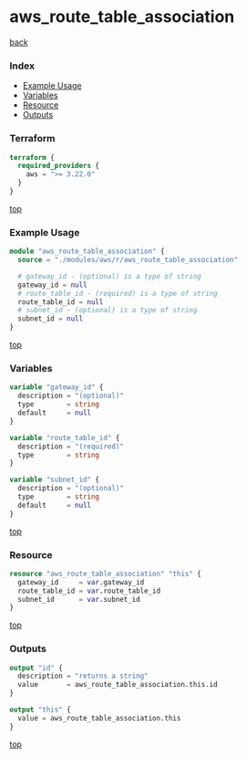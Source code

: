 # aws_route_table_association

[back](../aws.md)

### Index

- [Example Usage](#example-usage)
- [Variables](#variables)
- [Resource](#resource)
- [Outputs](#outputs)

### Terraform

```terraform
terraform {
  required_providers {
    aws = ">= 3.22.0"
  }
}
```

[top](#index)

### Example Usage

```terraform
module "aws_route_table_association" {
  source = "./modules/aws/r/aws_route_table_association"

  # gateway_id - (optional) is a type of string
  gateway_id = null
  # route_table_id - (required) is a type of string
  route_table_id = null
  # subnet_id - (optional) is a type of string
  subnet_id = null
}
```

[top](#index)

### Variables

```terraform
variable "gateway_id" {
  description = "(optional)"
  type        = string
  default     = null
}

variable "route_table_id" {
  description = "(required)"
  type        = string
}

variable "subnet_id" {
  description = "(optional)"
  type        = string
  default     = null
}
```

[top](#index)

### Resource

```terraform
resource "aws_route_table_association" "this" {
  gateway_id     = var.gateway_id
  route_table_id = var.route_table_id
  subnet_id      = var.subnet_id
}
```

[top](#index)

### Outputs

```terraform
output "id" {
  description = "returns a string"
  value       = aws_route_table_association.this.id
}

output "this" {
  value = aws_route_table_association.this
}
```

[top](#index)